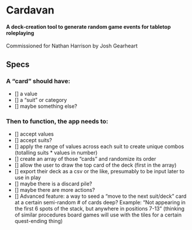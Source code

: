 # Cardavan
#### A deck-creation tool to generate random game events for tabletop roleplaying

Commissioned for Nathan Harrison by Josh Gearheart

## Specs

### A “card” should have:
- [] a value
- [] a “suit” or category
- [] maybe something else?

### Then to function, the app needs to:
- [] accept values
- [] accept suits?
- [] apply the range of values across each suit to create unique combos (totalling suits * values in number)
- [] create an array of those “cards” and randomize its order
- [] allow the user to draw the top card of the deck (first in the array)
- [] export their deck as a csv or the like, presumably to be input later to use in play
- [] maybe there is a discard pile?
- [] maybe there are more actions?
- [] Advanced feature: a way to seed a “move to the next suit/deck” card at a certain semi-random # of cards deep? Example: “Not appearing in the first 6 spots of the stack, but anywhere in positions 7-13” (thinking of similar procedures board games will use with the tiles for a certain quest-ending thing)